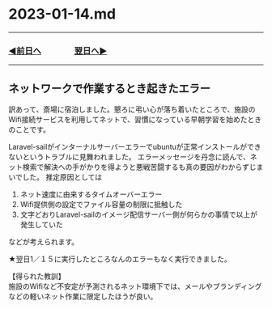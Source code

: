 # 2023-01-14.md

---

### [◀️前日へ](https://github.com/yuasys/chatty-journal/blob/main/2023/01/2023-01-13.md)&emsp;&emsp;&emsp;&emsp;[翌日へ▶️](https://github.com/yuasys/chatty-journal/blob/main/2023/01/2023-01-15.md)

---

## ネットワークで作業するとき起きたエラー

訳あって、斎場に宿泊しました。懇ろに弔い心が落ち着いたところで、施設のWifi接続サービスを利用してネットで、習慣になっている早朝学習を始めたときのことです。

Laravel-sailがインターナルサーバーエラーでubuntuが正常インストールができないというトラブルに見舞われました。
エラーメッセージを丹念に読んで、ネット検索で解決への手がかりを得ようと悪戦苦闘するも真の要因がわからずじまいでした。
推定原因としては

1. ネット速度に由来するタイムオーバーエラー
2. Wifi提供側の設定でファイル容量の制限に抵触した
3. 文字どおりLaravel-sailのイメージ配信サーバー側が何らかの事情で以上が発生していた

などが考えられます。

★翌日1／１５に実行したところなんのエラーもなく実行できました。

【得られた教訓】  
施設のWifiなど不安定が予測されるネット環境下では、メールやブランディングなどの軽いネット作業に限定したほうが良い。
